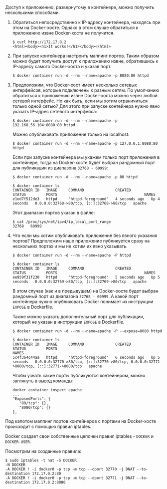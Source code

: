 Доступ к приложению, развернутому в контейнере, можно получить несколькими способами.

1. Обратиться непосредственно к IP-адресу контейнера, находясь при этом на Docker-хосте. Однако в этом случае обратиться к приложению извне Docker-хоста не получится.

   ```shell
   $ curl http://172.17.0.2
   <html><body><h1>It works!</h1></body></html>
   ```

2. При запуске контейнера настроить маппинг портов. Таким образом можно будет получить доступ к приложению извне, обратившись к IP-адресу самого Docker-хоста и указав порт.

   ```shell
   $ docker container run -d --rm --name=apache -p 8080:80 httpd
   ```

3. Предположим, что Docker-хост имеет несколько сетевых интерфейсов, которые подключены к разным сетям. По умолчанию обратиться к приложению извне Docker-хоста можно через любой сетевой интерфейс. Но как быть, если мы хотим ограничиться только одной сетью? Для этого при запуске контейнера нужно явно указать IP-адрес сетевого интерфейса:

   ```shell
   $ docker container run -d --rm --name=apache -p 192.168.56.104:8080:80 httpd
   ```

   Можно опубликовать приложение только на localhost:

   ```shell
   $ docker container run -d --rm --name=apache -p 127.0.0.1:8080:80 httpd
   ```

   Если при запуске контейнера мы укажем только порт приложения в контейнере, тогда на Docker-хосте будет выбран рандомный порт для публикации из диапазона `32768 - 60999`:

   ```shell
   $ docker container run -d --rm --name=apache -p 80 httpd

   $ docker container ls
   CONTAINER ID   IMAGE     COMMAND              CREATED         STATUS         PORTS                                       NAMES
   e1ed7f512de3   httpd     "httpd-foreground"   4 seconds ago   Up 4 seconds   0.0.0.0:32768->80/tcp, [::]:32768->80/tcp   apache
   ```

   Этот диапазон портов указан в файле:

   ```shell
   $ cat /proc/sys/net/ipv4/ip_local_port_range
   32768   60999
   ```

4. Что если мы хотим опубликовать приложение без явного указания портов? Предположим наше приложение публикуется сразу на нескольких портах и мы не хотим их явно указывать.

   ```shell
   $ docker container run -d --rm --name=apache -P httpd

   $ docker container ls
   CONTAINER ID   IMAGE     COMMAND              CREATED         STATUS         PORTS                                       NAMES
   ee959f31f230   httpd     "httpd-foreground"   5 seconds ago   Up 5 seconds   0.0.0.0:32769->80/tcp, [::]:32769->80/tcp   apache
   ```

   В этом случае (как и в предыдущем) на Docker-хосте будет выбран рандомный порт из диапазона `32768 - 60999`. А какой порт контейнера нужно опубликовать Docker понимает из инструкции `EXPOSE` в Dockerfile.

   Также можно указать дополнительный порт для публикации, который не указан в инструкции `EXPOSE` в Dockerfile.

   ```shell
   $ docker container run -d --rm --name=apache -P --expose=8080 httpd

   $ docker container ls
   CONTAINER ID   IMAGE     COMMAND              CREATED         STATUS         PORTS                                                                                      NAMES
   5c4f364c44aa   httpd     "httpd-foreground"   6 seconds ago   Up 5 seconds   0.0.0.0:32770->80/tcp, [::]:32770->80/tcp, 0.0.0.0:32771->8080/tcp, [::]:32771->8080/tcp   apache
   ```

   Чтобы узнать какие порты публикуются контейнером, можно заглянуть в вывод команды:

   ```shell
   docker container inspect apache
   ...
   "ExposedPorts": {
      "80/tcp": {},
      "8080/tcp": {}
   },
   ```

Под капотом маппинг портов контейнеров с портами на Docker-хосте происходит с помощью правил iptables.

Docker создает свои собственные цепочки правил iptables - `DOCKER` и `DOCKER-USER`.

Посмотрим на созданные правила:

```shell
$ sudo iptables -t nat -S DOCKER
-N DOCKER
-A DOCKER ! -i docker0 -p tcp -m tcp --dport 32770 -j DNAT --to-destination 172.17.0.2:80
-A DOCKER ! -i docker0 -p tcp -m tcp --dport 32771 -j DNAT --to-destination 172.17.0.2:8080
```
